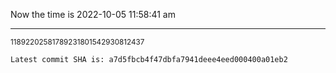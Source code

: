 Now the time is 2022-10-05 11:58:41 am

---

<small>11892202581789231801542930812437</small>

```txt
Latest commit SHA is: a7d5fbcb4f47dbfa7941deee4eed000400a01eb2
```
